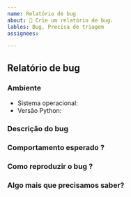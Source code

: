```yaml
---
name: Relatório de bug
about: ​​🐛 Crie um relatório de bug.
lables: Bug, Precisa de triagem
assignees:

---
```


## Relatório de bug

### Ambiente
- Sistema operacional:
- Versão Python:

### Descrição do bug
<!-- Uma descrição clara e concisa do que é o bug. -->

### Comportamento esperado ?
<!-- Uma descrição clara e concisa do que você esperava que acontecesse. -->

### Como reproduzir o bug ?
<!-- Etapas para reproduzir o problema. -->

### Algo mais que precisamos saber?
<!-- Adicione quaisquer outros detalhes adicionais sobre o problema. -->
